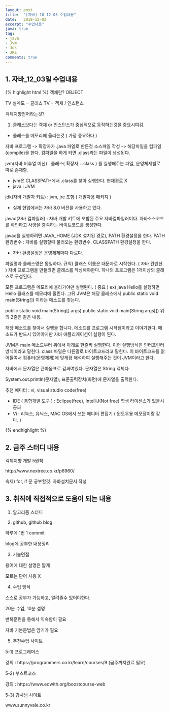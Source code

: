 ```yaml
---
layout: post
title:  "[자바] 18-12-03 수업내용"
date:   2018-12-03
excerpt: "수업내용"
java: true
tag:
- java
- Jvm
- Jdk
- JRE
comments: true
---
```


## 1. 자바_12_03일 수업내용
{% highlight html %}
객체란? OBJECT

TV 설계도 = 클래스
TV = 객체 / 인스턴스

객체지향언어라는것? 
1) 클래스보다는 객체 or 인스턴스가 중심적으로 동작하는것을 중요시여김.
* 클래스를 메모리에 올리는것 ( 가장 중요하다 )

자바 프로그램 -> 확장자가 .java 파일로 만든것
소스파일 작성 -> 해당파일을 컴파일(compile)을 한다. 컴파일을 하게 되면 .class라는 파일이 생성된다.

jvm(자바 버추얼 머신) : 클래스( 확장자 : .class ) 를 실행해주는 파일, 운영체제별로 따로 존재함.
* jvm은 CLASSPATH에서 .class를 찾아 실행한다. 현재경로 X
* java : JVM

jdk(자바 개발자 키트) : jvm, jre 포함 ( 개발자용 패키지 )  
* 실제 현업에서는 자바 8.0 버전을 사용하고 있다.

javac(자바 컴파일러) : 자바 개발 키트에 포함된 주요 자바컴파일러이다. 자바소스코드를 확인하고
사양을 충족하는 바이트코드를 생성한다.

javac를 실행하려면 JAVA_HOME (JDK 설치된 경로), PATH 환경설정을 한다.
PATH 환경변수 : 자바를 실행할때 불러오는 환경변수.
CLASSPATH 환경설정을 한다.

* 자바 환경설정은 운영체제마다 다르다.

파일명과 클래스명은 동일하다. 
규칙) 클래스 이름은 대문자로 시작한다. ( 자바 컨벤션 )
자바 프로그램을 만들려면 클래스를 작성해야한다. 하나의 프로그램은 1개이상의 클래스로 구성된다.

모든 프로그램은 메모리에 올라가야만 실행된다. ( 중요 )
ex) java Hello를 실행하면 Hello 클래스를 메모리에 올린다.
그뒤 JVM은 해당 클래스에서 public static void main(String[]) 이라는 메소드를 찾는다.

public static void main(String[] args)
public static void main(String args[])
위의 2줄은 같은 내용.

해당 메소드를 찾아서 실행을 합니다. 메소드를 프로그램 시작점이라고 이야기한다.
메소드가 반드시 있어야지만 자바 애플리케이션이 실행이 된다.

JVM은 main 메소드부터 위에서 아래로 한줄씩 실행한다. 이런 실행방식은 인터프린터 방식이라고 말한다.
class 파일은 다른말로 바이트코드라고 말한다.
이 바이트코드를 읽어들여서 컴퓨터(운영체제)에 맞게끔 해석하여 실행해주는 것이 JVM이라고 한다.

자바에서 문자열은 큰따옴표로 감싸여있다.
문자열은 String 객체다.

System.out.println(문자열);
표준출력장치(화면)에 문자열을 출력한다.

추천 에디터 : vi, visual studio code(free) 
* IDE ( 통합개발 도구 ) : Eclipse(free), IntelliJ(Not free) 학생 라이센스가 있을시 공짜 
* Vi : 리눅스, 유닉스, MAC OS에서 쓰는 에디터 편집기 ( 윈도우용 메모장이랑 같다. )

{% endhighlight %}

## 2. 금주 스터디 내용

<p>객체지향 개발 5원칙</p>
<p>http://www.nextree.co.kr/p6960/</p>
<p>숙제) for, if 문 공부할것. 자바설치문서 작성</p>

## 3. 취직에 직접적으로 도움이 되는 내용

1) 알고리즘 스터디

2) github, github blog

<p>하루에 1번 1 commit</p>
<p>blog에 공부한 내용정리</p>

3) 기술면접

<p>용어에 대한 설명은 짧게</p>
<p>모르는 단어 사용 X</p>

4) 수업 방식

<p>스스로 공부가 가능하고, 알려줄수 있어야한다.</p>
<p>20분 수업, 10분 설명</p>
<p>반복훈련을 통해서 익숙함이 필요</p>
<p>자바 기본문법은 암기가 필요</p>

5) 추천수업 사이트

5-1) 프로그래머스
<p>강의 : https://programmers.co.kr/learn/courses/9 (금주까지완료 필요)</p>

5-2) 부스트코스
<p>강의 : https://www.edwith.org/boostcourse-web</p>

5-3) 강사님 사이트
<p>www.sunnyvale.co.kr</p>

